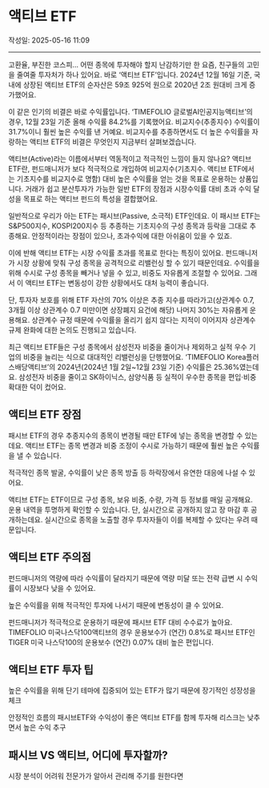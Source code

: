 # 액티브 ETF

작성일: 2025-05-16 11:09

---

고환율, 부진한 코스피… 어떤 종목에 투자해야 할지 난감하기만 한 요즘, 친구들의 고민을 줄여줄 투자처가 하나 있어요. 바로 ‘액티브 ETF’입니다. 2024년 12월 16일 기준, 국내에 상장된 액티브 ETF의 순자산은 59조 925억 원으로 2020년 2조 원대비 크게 증가했어요.

이 같은 인기의 비결은 바로 수익률입니다. ‘TIMEFOLIO 글로벌AI인공지능액티브’의 경우, 12월 23일 기준 올해 수익률 84.2%를 기록했어요. 비교지수(추종지수) 수익률이 31.7%이니 훨씬 높은 수익률 낸 거예요. 비교지수를 추종하면서도 더 높은 수익률을 자랑하는 액티브 ETF의 비결은 무엇인지 지금부터 살펴보겠습니다.

액티브(Active)라는 이름에서부터 역동적이고 적극적인 느낌이 들지 않나요? 액티브 ETF란, 펀드매니저가 보다 적극적으로 개입하여 비교지수(기초지수. 액티브 ETF에서는 기초지수를 비교지수로 명함) 대비 높은 수익률을 얻는 것을 목표로 운용하는 상품입니다. 거래가 쉽고 분산투자가 가능한 일반 ETF의 장점과 시장수익률 대비 초과 수익 달성을 목표로 하는 액티브 펀드의 특성을 결합했어요.

일반적으로 우리가 아는 ETF는 패시브(Passive, 소극적) ETF인데요. 이 패시브 ETF는 S&P500지수, KOSPI200지수 등 추종하는 기초지수의 구성 종목과 등락을 그대로 추종해요. 안정적이라는 장점이 있으나, 초과수익에 대한 아쉬움이 있을 수 있죠.

이에 반해 액티브 ETF는 시장 수익률 초과를 목표로 한다는 특징이 있어요. 펀드매니저가 시장 상황에 맞춰 구성 종목을 공격적으로 리밸런싱 할 수 있기 때문인데요. 수익률을 위해 수시로 구성 종목을 빼거나 넣을 수 있고, 비중도 자유롭게 조절할 수 있어요. 그래서 이 액티브 ETF는 변동성이 강한 상황에서도 대처 능력이 좋습니다.

단, 투자자 보호를 위해 ETF 자산의 70% 이상은 추종 지수를 따라가고(상관계수 0.7, 3개월 이상 상관계수 0.7 미만이면 상장폐지 요건에 해당) 나머지 30%는 자유롭게 운용해요. 상관계수 규정 때문에 수익률을 올리기 쉽지 않다는 지적이 이어지자 상관계수 규제 완화에 대한 논의도 진행되고 있습니다.

최근 액티브 ETF들은 구성 종목에서 삼성전자 비중을 줄이거나 제외하고 실적 우수 기업의 비중을 늘리는 식으로 대대적인 리밸런싱을 단행했어요. ‘TIMEFOLIO Korea플러스배당액티브’의 2024년(2024년 1월 2일~12월 23일 기준) 수익률은 25.36%였는데요. 삼성전자 비중을 줄이고 SK하이닉스, 삼양식품 등 실적이 우수한 종목을 편입⋅비중 확대한 덕이 컸어요.

## 액티브 ETF 장점

패시브 ETF의 경우 추종지수의 종목이 변경될 때만 ETF에 넣는 종목을 변경할 수 있는데요. 액티브 ETF는 종목 변경과 비중 조정이 수시로 가능하기 때문에 훨씬 높은 수익률을 낼 수 있습니다.

적극적인 종목 발굴, 수익률이 낮은 종목 방출 등 하락장에서 유연한 대응에 나설 수 있어요.

액티브 ETF는 ETF이므로 구성 종목, 보유 비중, 수량, 가격 등 정보를 매일 공개해요. 운용 내역을 투명하게 확인할 수 있습니다. 단, 실시간으로 공개하지 않고 장 마감 후 공개하는데요. 실시간으로 종목을 노출할 경우 투자자들이 이를 복제할 수 있다는 우려 때문입니다.

## 액티브 ETF 주의점

펀드매니저의 역량에 따라 수익률이 달라지기 때문에 역량 미달 또는 전략 급변 시 수익률이 시장보다 낮을 수 있어요.

높은 수익률을 위해 적극적인 투자에 나서기 때문에 변동성이 클 수 있어요.

펀드매니저가 적극적으로 운용하기 때문에 패시브 ETF 대비 수수료가 높아요. TIMEFOLIO 미국나스닥100액티브의 경우 운용보수가 (연간) 0.8%로 패시브 ETF인 TIGER 미국 나스닥100의 운용보수 (연간) 0.07% 대비 높은 편입니다.

## 액티브 ETF 투자 팁

높은 수익률을 위해 단기 테마에 집중되어 있는 ETF가 많기 때문에 장기적인 성장성을 체크

안정적인 흐름의 패시브ETF와 수익성이 좋은 액티브 ETF를 함께 투자해 리스크는 낮추면서 높은 수익 추구

## 패시브 VS 액티브, 어디에 투자할까?

시장 분석이 어려워 전문가가 알아서 관리해 주기를 원한다면